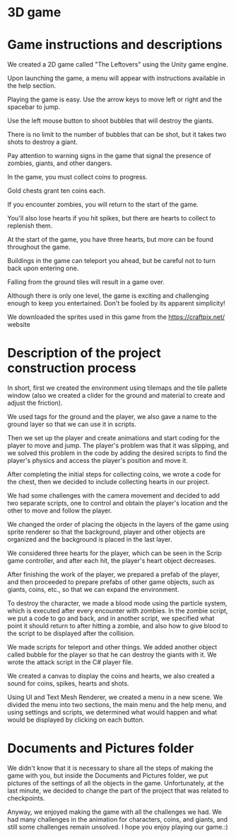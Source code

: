 # 3D game

<h1>Game instructions and descriptions</h1>
We created a 2D game called "The Leftovers" using the Unity game engine. 

Upon launching the game, a menu will appear with instructions available in the help section.

Playing the game is easy. Use the arrow keys to move left or right and the spacebar to jump. 

Use the left mouse button to shoot bubbles that will destroy the giants. 

There is no limit to the number of bubbles that can be shot, but it takes two shots to destroy a giant. 

Pay attention to warning signs in the game that signal the presence of zombies, giants, and other dangers.

In the game, you must collect coins to progress. 

Gold chests grant ten coins each. 

If you encounter zombies, you will return to the start of the game.

You'll also lose hearts if you hit spikes, but there are hearts to collect to replenish them. 

At the start of the game, you have three hearts, but more can be found throughout the game.


Buildings in the game can teleport you ahead, but be careful not to turn back upon entering one. 

Falling from the ground tiles will result in a game over.

Although there is only one level, the game is exciting and challenging enough to keep you entertained. Don't be fooled by its apparent simplicity!


We downloaded the sprites used in this game from the https://craftpix.net/ website 



<h1>Description of the project construction process</h1>

In short, first we created the environment using tilemaps and the tile pallete window (also we created a clider for the ground and material to create and adjust the friction).

We used tags for the ground and the player, we also gave a name to the ground layer so that we can use it in scripts.

Then we set up the player and create animations and start coding for the player to move and jump. The player's problem was that it was slipping, and we solved this problem in the code by adding the desired scripts to find the player's physics and access the player's position and move it.

After completing the initial steps for collecting coins, we wrote a code for the chest, then we decided to include collecting hearts in our project.

We had some challenges with the camera movement and decided to add two separate scripts, one to control and obtain the player's location and the other to move and follow the player.

We changed the order of placing the objects in the layers of the game using sprite renderer so that the background, player and other objects are organized and the background is placed in the last layer.

We considered three hearts for the player, which can be seen in the Scrip game controller, and after each hit, the player's heart object decreases.

After finishing the work of the player, we prepared a prefab of the player, and then proceeded to prepare prefabs of other game objects, such as giants, coins, etc., so that we can expand the environment.

To destroy the character, we made a blood mode using the particle system, which is executed after every encounter with zombies. 
In the zombie script, we put a code to go and back, and in another script, we specified what point it should return to after hitting a zombie, and also how to give blood to the script to be displayed after the collision.

We made scripts for teleport and other things.
We added another object called bubble for the player so that he can destroy the giants with it. We wrote the attack script in the C# player file.

We created a canvas to display the coins and hearts, we also created a sound for coins, spikes, hearts and shots.

Using UI and Text Mesh Renderer, we created a menu in a new scene. We divided the menu into two sections, the main menu and the help menu, and using settings and scripts, we determined what would happen and what would be displayed by clicking on each button.



<h1>Documents and Pictures folder</h1>
We didn't know that it is necessary to share all the steps of making the game with you, but inside the Documents and Pictures folder, we put pictures of the settings of all the objects in the game. Unfortunately, at the last minute, we decided to change the part of the project that was related to checkpoints.

Anyway, we enjoyed making the game with all the challenges we had. We had many challenges in the animation for characters, coins, and giants, and still some challenges remain unsolved. I hope you enjoy playing our game.:)
